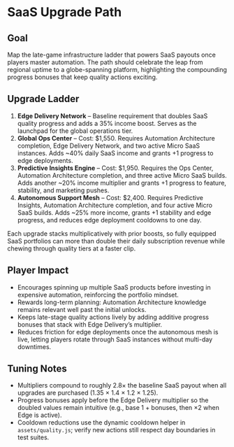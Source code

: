 # SaaS Upgrade Path

## Goal
Map the late-game infrastructure ladder that powers SaaS payouts once players master automation. The path should celebrate the leap from regional uptime to a globe-spanning platform, highlighting the compounding progress bonuses that keep quality actions exciting.

## Upgrade Ladder

1. **Edge Delivery Network** – Baseline requirement that doubles SaaS quality progress and adds a 35% income boost. Serves as the launchpad for the global operations tier.
2. **Global Ops Center** – Cost: $1,550. Requires Automation Architecture completion, Edge Delivery Network, and two active Micro SaaS instances. Adds ~40% daily SaaS income and grants +1 progress to edge deployments.
3. **Predictive Insights Engine** – Cost: $1,950. Requires the Ops Center, Automation Architecture completion, and three active Micro SaaS builds. Adds another ~20% income multiplier and grants +1 progress to feature, stability, and marketing pushes.
4. **Autonomous Support Mesh** – Cost: $2,400. Requires Predictive Insights, Automation Architecture completion, and four active Micro SaaS builds. Adds ~25% more income, grants +1 stability and edge progress, and reduces edge deployment cooldowns to one day.

Each upgrade stacks multiplicatively with prior boosts, so fully equipped SaaS portfolios can more than double their daily subscription revenue while chewing through quality tiers at a faster clip.

## Player Impact
- Encourages spinning up multiple SaaS products before investing in expensive automation, reinforcing the portfolio mindset.
- Rewards long-term planning: Automation Architecture knowledge remains relevant well past the initial unlocks.
- Keeps late-stage quality actions lively by adding additive progress bonuses that stack with Edge Delivery’s multiplier.
- Reduces friction for edge deployments once the autonomous mesh is live, letting players rotate through SaaS instances without multi-day downtimes.

## Tuning Notes
- Multipliers compound to roughly 2.8× the baseline SaaS payout when all upgrades are purchased (1.35 × 1.4 × 1.2 × 1.25).
- Progress bonuses apply before the Edge Delivery multiplier so the doubled values remain intuitive (e.g., base 1 + bonuses, then ×2 when Edge is active).
- Cooldown reductions use the dynamic cooldown helper in `assets/quality.js`; verify new actions still respect day boundaries in test suites.
